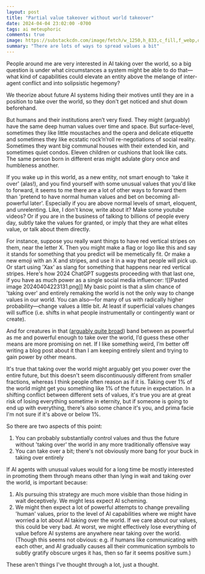 ```yaml
---
layout: post
title: "Partial value takeover without world takeover"
date: 2024-04-04 23:02:00 -0700
tags: ai meteuphoric
comments: true
image: https://substackcdn.com/image/fetch/w_1250,h_833,c_fill,f_webp,q_auto:good,fl_progressive:steep,g_center/https%3A%2F%2Fsubstack-post-media.s3.amazonaws.com%2Fpublic%2Fimages%2F385c1026-4bda-45d0-8e86-ed46e2758a85_1024x1024.webp
summary: "There are lots of ways to spread values a bit"
---
```


People around me are very interested in AI taking over the world, so a big question is under what circumstances a system might be able to do that—what kind of capabilities could elevate an entity above the melange of inter-agent conflict and into solipsistic hegemony?

We theorize about future AI systems hiding their motives until they are in a position to take over the world, so they don't get noticed and shut down beforehand.

But humans and their institutions aren’t very fixed. They might (arguably) have the same deep human values over time and space. But surface-level, sometimes they like little moustaches and the opera and delicate etiquette and sometimes they like ecstatic rock’n’roll re-negotiations of social reality. Sometimes they want big communal houses with their extended kin, and sometimes quiet condos. Eleven children or cushions that look like cats. The same person born in different eras might adulate glory once and humbleness another.

If you wake up in this world, as a new entity, not smart enough to 'take it over' (alas!), and you find yourself with some unusual values that you'd like to forward, it seems to me there are a lot of other ways to forward them than 'pretend to have normal human values and bet on becoming all-powerful later'. Especially if you are above normal levels of smart,  eloquent, and unrelenting. Like, I don't know, write about it? Make some youtube videos? Or if you are in the business of talking to billions of people every day, subtly take the values for granted, or imply that they are what elites value, or talk about them directly.<!--ex-->

For instance, suppose you really want things to have red vertical stripes on them, near the letter X. Then you might make a flag or logo like this and say it stands for something that you predict will be memetically fit. Or make a new emoji with an X and stripes, and use it in a way that people will pick up. Or start using 'Xax' as slang for something that happens near red vertical stripes. Here's how 2024 ChatGPT suggests proceeding with that last one, if you have as much power as a single social media influencer:
![[Pasted image 20240404223131.png]]
My basic point is that a slim chance of 'taking over' and entirely remaking the world is not the only way to change values in our world. You can also—for many of us with radically higher probability—change values a little bit. At least if superficial values changes will suffice (i.e. shifts in what people instrumentally or contingently want or create). 

And for creatures in that ([arguably quite broad](https://wiki.aiimpacts.org/doku.php?id=speed_of_ai_transition:range_of_human_performance:the_range_of_human_intelligence)) band between as powerful as me and powerful enough to take over the world, I’d guess these other means are more promising on net. If I like something weird, I’m better off writing a blog post about it than I am keeping entirely silent and trying to gain power by other means. 

It's true that taking over the world might arguably get you power over the entire future, but this doesn't seem discontinuously different from smaller fractions, whereas I think people often reason as if it is. Taking over 1% of the world might get you something like 1% of the future in expectation. In a shifting conflict between different sets of values, it's true you are at great risk of losing everything sometime in eternity, but if someone is going to end up with everything, there's also some chance it's you, and prima facie I'm not sure if it's above or below 1%.

So there are two aspects of this point:
1. You can probably substantially control values and thus the future without 'taking over' the world in any more traditionally offensive way
2. You can take over a bit; there's not obviously more bang for your buck in taking over entirely

If AI agents with unusual values would for a long time be mostly interested in promoting them through means other than lying in wait and taking over the world, is important because:

1. AIs pursuing this strategy are much more visible than those hiding in wait deceptively. We might less expect AI scheming.
2. We might then expect a lot of powerful attempts to change prevailing 'human' values, prior to the level of AI capabilities where we might have worried a lot about AI taking over the world. If we care about our values, this could be very bad. At worst, we might effectively lose everything of value before AI systems are anywhere near taking over the world. (Though this seems not obvious: e.g. if humans like communicating with each other, and AI gradually causes all their communication symbols to subtly gratify obscure urges it has, then so far it seems positive sum.)

These aren't things I've thought through a lot, just a thought.
